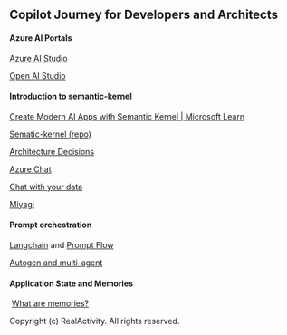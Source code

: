 ## Copilot Journey for Developers and Architects

#### Azure AI Portals

[Azure AI Studio](https://oai.azure.com/)

[Open AI Studio](https://oai.azure.com/)

#### Introduction to semantic-kernel

[Create Modern AI Apps with Semantic Kernel | Microsoft Learn](https://learn.microsoft.com/en-us/semantic-kernel/overview/)

[Sematic-kernel (repo)](https://github.com/microsoft/semantic-kernel)

[Architecture Decisions](https://github.com/microsoft/semantic-kernel/blob/a7d5bbfd4209ddc2caa67bdf299ba441b0ad3ee0/docs/decisions/0001-madr-architecture-decisions.md)

[Azure](https://github.com/microsoft/azurechat)[ ](https://github.com/microsoft/azurechat)[Cha](https://github.com/microsoft/azurechat)[t](https://github.com/microsoft/azurechat)

[Chat with your data](https://techcommunity.microsoft.com/t5/ai-azure-ai-services-blog/introducing-the-chat-with-your-data-solution-accelerator-now/ba-p/3958979)

[Miyagi](https://github.com/Azure-Samples/miyagi)

#### Prompt orchestration

[Langchain](https://www.langchain.com/) and [Prompt Flow](https://github.com/microsoft/promptflow)

[Autogen](https://github.com/microsoft/autogen)[ and multi-agent](https://github.com/microsoft/autogen)

#### Application State and Memories

​	[What are memories?](https://learn.microsoft.com/en-us/semantic-kernel/memories/)





Copyright (c) RealActivity. All rights reserved.

